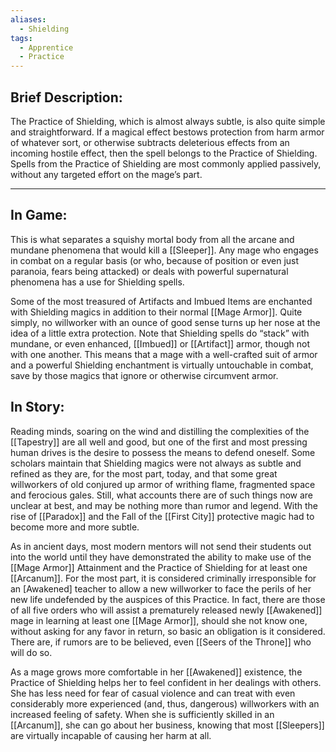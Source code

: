 ```yaml
---
aliases:
  - Shielding
tags:
  - Apprentice
  - Practice
---
```

## Brief Description:
The Practice of Shielding, which is almost always subtle, is also quite simple and straightforward. If a magical effect bestows protection from harm armor of whatever sort, or otherwise subtracts deleterious effects from an incoming hostile effect, then the spell belongs to the Practice of Shielding. 
Spells from the Practice of Shielding are most commonly applied passively, without any targeted effort on the mage’s part.

---
## In Game:
This is what separates a squishy mortal body from all the arcane and mundane phenomena that would kill a [[Sleeper]].
Any mage who engages in combat on a regular basis (or who, because of position or even just paranoia, fears being attacked) or deals with powerful supernatural phenomena has a use for Shielding spells.

Some of the most treasured of Artifacts and Imbued Items are enchanted with Shielding magics in addition to their normal [[Mage Armor]]. Quite simply, no willworker with an ounce of good sense turns up her nose at the idea of a little extra protection. 
Note that Shielding spells do “stack” with mundane, or even enhanced, [[Imbued]] or [[Artifact]] armor, though not with one another. This means that a mage with a well-crafted suit of armor and a powerful Shielding enchantment is virtually untouchable in combat, save by those magics that ignore or otherwise circumvent armor.
## In Story:
Reading minds, soaring on the wind and distilling the complexities of the [[Tapestry]] are all well and good, but one of the first and most pressing human drives is the desire to possess the means to defend oneself. Some scholars maintain that Shielding magics were not always as subtle and refined as they are, for the most part, today, and that some great willworkers of old conjured up armor of writhing flame, fragmented space and ferocious gales. 
Still, what accounts there are of such things now are unclear at best, and may be nothing more than rumor and legend. With the rise of [[Paradox]] and the Fall of the [[First City]] protective magic had to become more and more subtle.

As in ancient days, most modern mentors will not send their students out into the world until they have demonstrated the ability to make use of the [[Mage Armor]] Attainment and the Practice of Shielding for at least one [[Arcanum]]. For the most part, it is considered criminally irresponsible for an [Awakened] teacher to allow a new willworker to face the perils of her new life undefended by the auspices of this Practice. 
In fact, there are those of all five orders who will assist a prematurely released newly [[Awakened]] mage in learning at least one [[Mage Armor]], should she not know one, without asking for any favor in return, so basic an obligation is it considered. There are, if rumors are to be believed, even [[Seers of the Throne]] who will do so.

As a mage grows more comfortable in her [[Awakened]] existence, the Practice of Shielding helps her to feel confident in her dealings with others. She has less need for fear of casual violence and can treat with even considerably more experienced (and, thus, dangerous) willworkers with an increased feeling of safety. When she is sufficiently skilled in an [[Arcanum]], she can go about her business, knowing that most [[Sleepers]] are virtually incapable of causing her harm at all.
